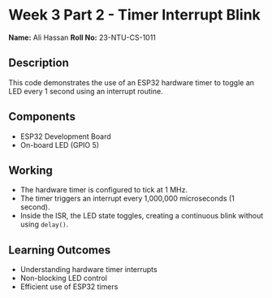 # Week 3 Part 2 - Timer Interrupt Blink

**Name:** Ali Hassan
**Roll No:** 23-NTU-CS-1011  

## Description
This code demonstrates the use of an ESP32 hardware timer to toggle an LED every 1 second using an interrupt routine.

## Components
- ESP32 Development Board
- On-board LED (GPIO 5)

## Working
- The hardware timer is configured to tick at 1 MHz.
- The timer triggers an interrupt every 1,000,000 microseconds (1 second).
- Inside the ISR, the LED state toggles, creating a continuous blink without using `delay()`.

## Learning Outcomes
- Understanding hardware timer interrupts
- Non-blocking LED control
- Efficient use of ESP32 timers
